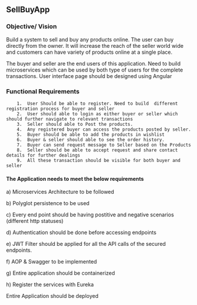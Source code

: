 ## SellBuyApp

### Objective/ Vision

Build a system to sell and buy any products online. The user can buy directly from the owner. It will increase the reach of the seller world wide and customers can have variety of products online at a single place.

The buyer and seller are the end users of this application. Need to build microservices which can be used by both type of users for the complete transactions. User interface page should be designed using Angular

### Functional Requirements

        1.	User Should be able to register. Need to build  different registration process for buyer and seller
        2.	User should able to login as either buyer or seller which should further navigate to relevant transactions
        3.	Seller should able to Post the products.
        4.	Any registered buyer can access the products posted by seller.
        5.	Buyer should be able to add the products in wishlist
        6.	Buyer & seller should able to see the order history.
        7.	Buyer can send request message to Seller based on the Products
        8.	Seller should be able to accept request and share contact details for further dealings
        9.	All these transaction should be visible for both buyer and seller


#### The Application needs to meet the below requirements 


a)	Microservices Architecture to be followed

b)	Polyglot persistence to be used

c)	Every end point should be having postitive and negative scenarios (different http statuses)

d)	Authentication should be done before accessing endpoints

e)  JWT Filter should be applied for all the API calls of the secured endpoints.

f)  AOP & Swagger to be implemented

g)  Entire application should be containerized

h)  Register the services with Eureka


Entire Application should be deployed 



 
        

	


